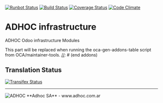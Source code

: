 [![Runbot Status](http://runbot.adhoc.com.ar/runbot/badge/flat/10/8.0.svg)](http://runbot.adhoc.com.ar/runbot/repo/github-com-ingadhoc-infrastructure-10)
[![Build Status](https://travis-ci.org/ingadhoc/infrastructure.svg?branch=8.0)](https://travis-ci.org/ingadhoc/infrastructure)
[![Coverage Status](https://coveralls.io/repos/ingadhoc/infrastructure/badge.png?branch=8.0)](https://coveralls.io/r/ingadhoc/infrastructure?branch=8.0)
[![Code Climate](https://codeclimate.com/github/ingadhoc/infrastructure/badges/gpa.svg)](https://codeclimate.com/github/ingadhoc/infrastructure)

# ADHOC infrastructure

ADHOC Odoo infrastructure Modules

[//]: # (addons)
This part will be replaced when running the oca-gen-addons-table script from OCA/maintainer-tools.
[//]: # (end addons)

Translation Status
------------------
[![Transifex Status](https://www.transifex.com/projects/p/ingadhoc-infrastructure-8-0/chart/image_png)](https://www.transifex.com/projects/p/ingadhoc-infrastructure-8-0)

----

<img alt="ADHOC" src="http://fotos.subefotos.com/83fed853c1e15a8023b86b2b22d6145bo.png" />
**Adhoc SA** - www.adhoc.com.ar
